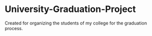 # University-Graduation-Project
 Created for organizing the students of my college for the graduation process.
